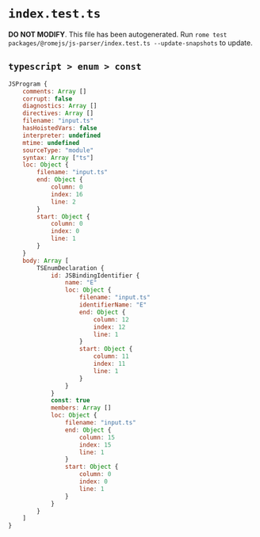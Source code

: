 # `index.test.ts`

**DO NOT MODIFY**. This file has been autogenerated. Run `rome test packages/@romejs/js-parser/index.test.ts --update-snapshots` to update.

## `typescript > enum > const`

```javascript
JSProgram {
	comments: Array []
	corrupt: false
	diagnostics: Array []
	directives: Array []
	filename: "input.ts"
	hasHoistedVars: false
	interpreter: undefined
	mtime: undefined
	sourceType: "module"
	syntax: Array ["ts"]
	loc: Object {
		filename: "input.ts"
		end: Object {
			column: 0
			index: 16
			line: 2
		}
		start: Object {
			column: 0
			index: 0
			line: 1
		}
	}
	body: Array [
		TSEnumDeclaration {
			id: JSBindingIdentifier {
				name: "E"
				loc: Object {
					filename: "input.ts"
					identifierName: "E"
					end: Object {
						column: 12
						index: 12
						line: 1
					}
					start: Object {
						column: 11
						index: 11
						line: 1
					}
				}
			}
			const: true
			members: Array []
			loc: Object {
				filename: "input.ts"
				end: Object {
					column: 15
					index: 15
					line: 1
				}
				start: Object {
					column: 0
					index: 0
					line: 1
				}
			}
		}
	]
}
```
